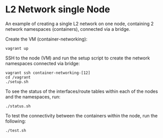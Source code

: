 # L2 Network single Node

An example of creating a single L2 network on one node, containing 
2 network namespaces (containers), connected via a bridge.

Create the VM (container-networking):

```
vagrant up
```

SSH to the node (VM) and run the setup script to create the network namespaces connected via bridge: 

```
vagrant ssh container-networking-[12]
cd /vagrant
./setup.sh
```

To see the status of the interfaces/route tables within each of the nodes and the namespaces, run:

```
./status.sh
```

To test the connectivity between the containers within the node, run the following:

```
./test.sh
```
